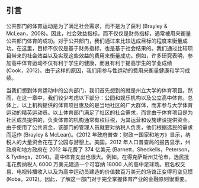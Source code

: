 ## 引言

公共部门的体育运动是为了满足社会需求，而不是为了获利 (Brayley & McLean，2008)。因此，社会效益指标，而不仅仅是财务指标，通常被用来衡量公共部门体育的成功。对于公共部门，我们通过来比较达成目标的程度来衡量成功。在这里，目标不仅仅是基于财务指标，也是基于社会结果的。我们通过比较项目带来的社会效益以及实现这些效益的费用来衡量成功。例如，许多研究表明，参加高中体育运动不仅有利于学生的健康，而且有利于提高学生的学业成绩 (Cook，2012)。由于这样的原因，我们用参与性运动的费用来衡量健康和学习成绩。

当我们想到体育运动中的公共部门，我们首先想到的就是州立大学的体育项目。然而，在这一章中，我们较少考虑以下部分：公园和娱乐机构以及公立高中体育。总体上，以上机构提供的体育项目惠及的是当地社区的广大群体，而非参与大学体育运动的精英运动员。以上体育部门满足了社区的社会需求，而言由于体育项目是为社区成员提供的，负责体育的机构通常有权征税，为其运营和设施建设提供资金。由于使用了公共资金，该部门的管理人员就要对纳税人负责，他们根据选民的需求而运作 (Brayley & McLean)。《2012 年政府普查：财政ー国家和地方》显示，纳税人的大量资金花在了公园与游憩上。美国。2012 年人口普查局的报告显示，州政府和地方政府在 2012 年花费了 374 亿美元 (Barnett，Sheckells，Peterson，& Tydings，2014)。高中体育支出也很大。例如，在得克萨斯州艾伦市，选民批准花费纳税人 6000 万美元建造一个可容纳 18000 人的高中足球场。冠名权交易、电视转播收入以及为高中运动员建造的价值数百万美元的场馆正变得司空见惯 (Koba，2012)。因此，了解这一部门对于完全掌握体育产业的金融原则很重要。
